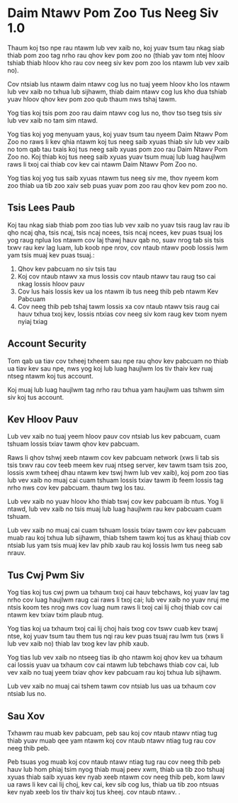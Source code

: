 # Daim Ntawv Pom Zoo Tus Neeg Siv 1.0

Thaum koj tso npe rau ntawm lub vev xaib no, koj yuav tsum tau nkag siab thiab pom zoo tag nrho rau qhov kev pom zoo no (thiab yav tom ntej hloov tshiab thiab hloov kho rau cov neeg siv kev pom zoo los ntawm lub vev xaib no).

Cov ntsiab lus ntawm daim ntawv cog lus no tuaj yeem hloov kho los ntawm lub vev xaib no txhua lub sijhawm, thiab daim ntawv cog lus kho dua tshiab yuav hloov qhov kev pom zoo qub thaum nws tshaj tawm.

Yog tias koj tsis pom zoo rau daim ntawv cog lus no, thov tso tseg tsis siv lub vev xaib no tam sim ntawd.

Yog tias koj yog menyuam yaus, koj yuav tsum tau nyeem Daim Ntawv Pom Zoo no raws li kev qhia ntawm koj tus neeg saib xyuas thiab siv lub vev xaib no tom qab tau txais koj tus neeg saib xyuas pom zoo rau Daim Ntawv Pom Zoo no. Koj thiab koj tus neeg saib xyuas yuav tsum muaj lub luag haujlwm raws li txoj cai thiab cov kev cai ntawm Daim Ntawv Pom Zoo no.

Yog tias koj yog tus saib xyuas ntawm tus neeg siv me, thov nyeem kom zoo thiab ua tib zoo xaiv seb puas yuav pom zoo rau qhov kev pom zoo no.

## Tsis Lees Paub

Koj tau nkag siab thiab pom zoo tias lub vev xaib no yuav tsis raug lav rau ib qho ncaj qha, tsis ncaj, tsis ncaj ncees, tsis ncaj ncees, kev puas tsuaj los yog raug nplua los ntawm cov laj thawj hauv qab no, suav nrog tab sis tsis txwv rau kev lag luam, lub koob npe nrov, cov ntaub ntawv poob lossis lwm yam tsis muaj kev puas tsuaj.:

1. Qhov kev pabcuam no siv tsis tau
1. Koj cov ntaub ntawv xa mus lossis cov ntaub ntawv tau raug tso cai nkag lossis hloov pauv
1. Cov lus hais lossis kev ua los ntawm ib tus neeg thib peb ntawm Kev Pabcuam
1. Cov neeg thib peb tshaj tawm lossis xa cov ntaub ntawv tsis raug cai hauv txhua txoj kev, lossis ntxias cov neeg siv kom raug kev txom nyem nyiaj txiag

## Account Security

Tom qab ua tiav cov txheej txheem sau npe rau qhov kev pabcuam no thiab ua tiav kev sau npe, nws yog koj lub luag haujlwm los tiv thaiv kev ruaj ntseg ntawm koj tus account.

Koj muaj lub luag haujlwm tag nrho rau txhua yam haujlwm uas tshwm sim siv koj tus account.

## Kev Hloov Pauv

Lub vev xaib no tuaj yeem hloov pauv cov ntsiab lus kev pabcuam, cuam tshuam lossis txiav tawm qhov kev pabcuam.

Raws li qhov tshwj xeeb ntawm cov kev pabcuam network (xws li tab sis tsis txwv rau cov teeb meem kev ruaj ntseg server, kev tawm tsam tsis zoo, lossis xwm txheej dhau ntawm kev tswj hwm lub vev xaib), koj pom zoo tias lub vev xaib no muaj cai cuam tshuam lossis txiav tawm ib feem lossis tag nrho nws cov kev pabcuam. thaum twg los tau.

Lub vev xaib no yuav hloov kho thiab tswj cov kev pabcuam ib ntus. Yog li ntawd, lub vev xaib no tsis muaj lub luag haujlwm rau kev pabcuam cuam tshuam.

Lub vev xaib no muaj cai cuam tshuam lossis txiav tawm cov kev pabcuam muab rau koj txhua lub sijhawm, thiab tshem tawm koj tus as khauj thiab cov ntsiab lus yam tsis muaj kev lav phib xaub rau koj lossis lwm tus neeg sab nrauv.

## Tus Cwj Pwm Siv

Yog tias koj tus cwj pwm ua txhaum txoj cai hauv tebchaws, koj yuav lav tag nrho cov luag haujlwm raug cai raws li txoj cai; lub vev xaib no yuav nruj me ntsis koom tes nrog nws cov luag num raws li txoj cai lij choj thiab cov cai ntawm kev txiav txim plaub ntug.

Yog tias koj ua txhaum txoj cai lij choj hais txog cov tswv cuab kev txawj ntse, koj yuav tsum tau them tus nqi rau kev puas tsuaj rau lwm tus (xws li lub vev xaib no) thiab lav txog kev lav phib xaub.

Yog tias lub vev xaib no ntseeg tias ib qho ntawm koj qhov kev ua txhaum cai lossis yuav ua txhaum cov cai ntawm lub tebchaws thiab cov cai, lub vev xaib no tuaj yeem txiav qhov kev pabcuam rau koj txhua lub sijhawm.

Lub vev xaib no muaj cai tshem tawm cov ntsiab lus uas ua txhaum cov ntsiab lus no.

## Sau Xov

Txhawm rau muab kev pabcuam, peb sau koj cov ntaub ntawv ntiag tug thiab yuav muab qee yam ntawm koj cov ntaub ntawv ntiag tug rau cov neeg thib peb.

Peb tsuas yog muab koj cov ntaub ntawv ntiag tug rau cov neeg thib peb hauv lub hom phiaj tsim nyog thiab muaj peev xwm, thiab ua tib zoo tshuaj xyuas thiab saib xyuas kev nyab xeeb ntawm cov neeg thib peb, kom lawv ua raws li kev cai lij choj, kev cai, kev sib cog lus, thiab ua tib zoo ntsuas kev nyab xeeb los tiv thaiv koj tus kheej. cov ntaub ntawv. .
